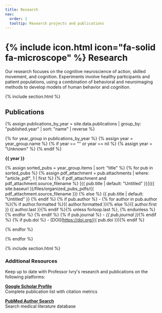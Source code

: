 ```yaml
---
title: Research
nav:
  order: 1
  tooltip: Research projects and publications
---
```


# {% include icon.html icon="fa-solid fa-microscope" %} Research

Our research focuses on the cognitive neuroscience of action, skilled movement, and cognition. Experiments involve healthy participants and patient populations, using a combination of behavioral and neuroimaging methods to develop models of human behavior and cognition.

{% include section.html %}

## Publications

{% assign publications_by_year = site.data.publications | group_by: "published.year" | sort: "name" | reverse %}

{% for year_group in publications_by_year %}
  {% assign year = year_group.name %}
  {% if year == "" or year == nil %}
    {% assign year = "Unknown" %}
  {% endif %}
  
  **{{ year }}**
  
  {% assign sorted_pubs = year_group.items | sort: "title" %}
  {% for pub in sorted_pubs %}
    {% assign pdf_attachment = pub.attachments | where: "article_pdf", 1 | first %}
    {% if pdf_attachment and pdf_attachment.source_filename %}
      [{{ pub.title | default: "Untitled" }}]({{ site.baseurl }}/files/organized_pubs_pdfs/{{ pdf_attachment.source_filename }})
    {% else %}
      {{ pub.title | default: "Untitled" }}
    {% endif %}
    {% if pub.author %}
      - {% for author in pub.author %}{% if author.formatted %}{{ author.formatted }}{% else %}{{ author.first }} {{ author.last }}{% endif %}{% unless forloop.last %}, {% endunless %}{% endfor %}
    {% endif %}
    {% if pub.journal %} - *{{ pub.journal }}*{% endif %}
    {% if pub.doi %} - [DOI](https://doi.org/{{ pub.doi }}){% endif %}

  {% endfor %}

{% endfor %}

{% include section.html %}

### Additional Resources
Keep up to date with Professor Ivry's research and publications on the following platforms:

**[Google Scholar Profile](https://scholar.google.com/citations?user=nicnuy4AAAAJ&hl=en)**  
Complete publication list with citation metrics

**[PubMed Author Search](https://pubmed.ncbi.nlm.nih.gov/?term=Ivry+RB%5BAuthor%5D)**  
Search medical literature database